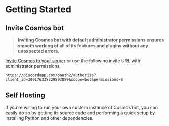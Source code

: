 # Getting Started

## Invite Cosmos bot

> **Inviting Cosmos bot with default administrator permissions ensures smooth working of all of its features and plugins without any unexpected errors.**

[Invite Cosmos to your server](https://discordapp.com/oauth2/authorize?client_id=390176338729893889&scope=bot&permissions=8) or use the following invite URL with administrator permissions.

`https://discordapp.com/oauth2/authorize?client_id=390176338729893889&scope=bot&permissions=8`

## Self Hosting

If you're willing to run your own custom instance of Cosmos bot, you can easily do so by getting its source code and performing a quick setup by installing Python and other dependencies.

